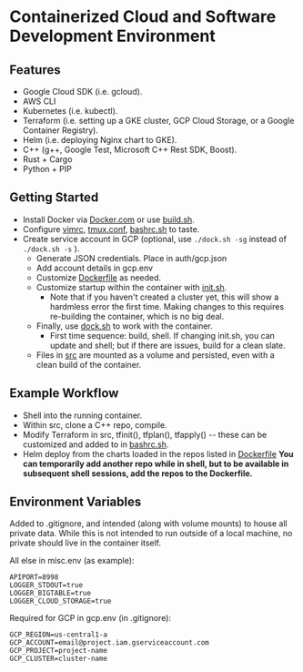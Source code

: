 # Containerized Cloud and Software Development Environment

## Features
* Google Cloud SDK (i.e. gcloud).
* AWS CLI
* Kubernetes (i.e. kubectl).
* Terraform (i.e. setting up a GKE cluster, GCP Cloud Storage, or a Google Container Registry).
* Helm (i.e. deploying Nginx chart to GKE).
* C++ (g++, Google Test, Microsoft C++ Rest SDK, Boost).
* Rust + Cargo
* Python + PIP

## Getting Started
* Install Docker via [Docker.com](https://docs.docker.com/install/) or use [build.sh](https://github.com/chrmi/dev/blob/master/install.sh).
* Configure [vimrc](https://github.com/chrmi/dev/blob/master/vimrc), [tmux.conf](https://github.com/chrmi/dev/blob/master/tmux.conf), [bashrc.sh](https://github.com/chrmi/dev/blob/master/bashrc.sh) to taste.
* Create service account in GCP (optional, use `./dock.sh -sg` instead of `./dock.sh -s` ).
  * Generate JSON credentials.  Place in auth/gcp.json
  * Add account details in gcp.env
  * Customize [Dockerfile](https://github.com/chrmi/dev/blob/master/Dockerfile) as needed.
  * Customize startup within the container with [init.sh](https://github.com/chrmi/dev/blob/master/init.sh).
     * Note that if you haven't created a cluster yet, this will show a hardmless error the first time.  Making changes to this requires re-building the container, which is no big deal.
  * Finally, use [dock.sh](https://github.com/chrmi/dev/blob/master/dock.sh) to work with the container.
    * First time sequence: build, shell.  If changing init.sh, you can update and shell; but if there are issues, build for a clean slate.
  * Files in [src](https://github.com/chrmi/dev/tree/master/src) are mounted as a volume and persisted, even with a clean build of the container.

## Example Workflow
  * Shell into the running container.
  * Within src, clone a C++ repo, compile.
  * Modify Terraform in src, tfinit(), tfplan(), tfapply() -- these can be customized and added to in [bashrc.sh](https://github.com/chrmi/dev/blob/master/bashrc.sh).
  * Helm deploy from the charts loaded in the repos listed in [Dockerfile](https://github.com/chrmi/dev/blob/master/Dockerfile) **You can temporarily add another repo while in shell, but to be available in subsequent shell sessions, add the repos to the Dockerfile.**

## Environment Variables
Added to .gitignore, and intended (along with volume mounts) to house all private data.  While this is not intended to run outside of a local machine, no private should live in the container itself.

All else in misc.env (as example):
```
APIPORT=8998
LOGGER_STDOUT=true
LOGGER_BIGTABLE=true
LOGGER_CLOUD_STORAGE=true
```

Required for GCP in gcp.env (in .gitignore):
```
GCP_REGION=us-central1-a
GCP_ACCOUNT=email@project.iam.gserviceaccount.com
GCP_PROJECT=project-name
GCP_CLUSTER=cluster-name
```

